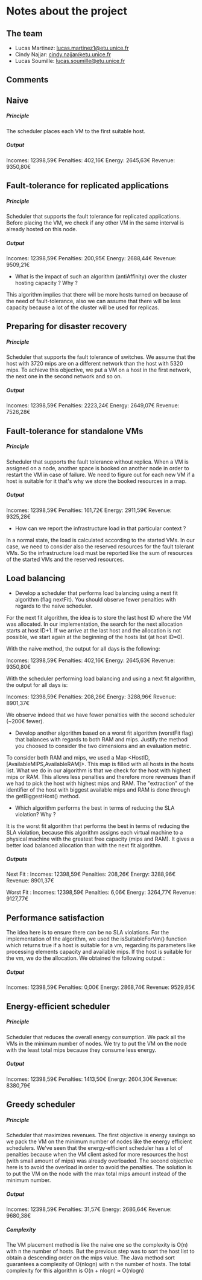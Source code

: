 # Notes about the project

## The team

- Lucas Martinez: lucas.martinez1@etu.unice.fr
- Cindy Najjar: cindy.najjar@etu.unice.fr
- Lucas Soumille: lucas.soumille@etu.unice.fr

## Comments

## Naive ##

##### Principle

The scheduler places each VM to the first suitable host.

##### Output

Incomes:    12398,59€
Penalties:  402,16€
Energy:     2645,63€
Revenue:    9350,80€

## Fault-tolerance for replicated  applications ##

##### Principle

Scheduler that supports the fault tolerance for replicated applications. Before placing the VM, we check if any other VM in the same interval is already hosted on this node.

##### Output

Incomes:    12398,59€
Penalties:  200,95€
Energy:     2688,44€
Revenue:    9509,21€

- What is the impact of such an algorithm (antiAffinity) over the cluster hosting capacity ? Why ?

This algorithm implies that there will be more hosts turned on because of the need of fault-tolerance, also we can assume that there will be less capacity because a lot of the cluster will be used for replicas.


## Preparing for disaster recovery

##### Principle

Scheduler that supports the fault tolerance of switches. We assume that the host with 3720 mips are on a different network than the host with 5320 mips. To achieve this objective, we put a VM on a host in the first network, the next one in the second network and so on. 

##### Output

Incomes:    12398,59€
Penalties:  2223,24€
Energy:     2649,07€
Revenue:    7526,28€

## Fault-tolerance for standalone VMs ##

##### Principle

Scheduler that supports the fault tolerance without replica. When a VM is assigned on a node, another space is booked on another node in order to restart the VM in case of failure. We need to figure out for each new VM if a host is suitable for it that's why we store the booked resources in a map.    


##### Output

Incomes:    12398,59€
Penalties:  161,72€
Energy:     2911,59€
Revenue:    9325,28€

- How can we report the infrastructure load in that particular context ?

In a normal state, the load is calculated according to the started VMs. In our case, we need to consider also the reserved resources for the fault tolerant VMs. So the infrastructure load must be reported like the sum of resources of the started VMs and the reserved resources.


## Load balancing ##

- Develop a scheduler that performs load balancing using a next fit algorithm (flag nextFit). You should observe fewer penalties with regards to the naive scheduler.

For the next fit algorithm, the idea is to store the last host ID where the VM was allocated. In our implementation, the search for the next allocation starts at host ID+1. If we arrive at the last host and the allocation is not possible, we start again at the beginning of the hosts list (at host ID=0).

With the naive method, the output for all days is the following:

Incomes:    12398,59€
Penalties:  402,16€
Energy:     2645,63€
Revenue:    9350,80€

With the scheduler performing load balancing and using a next fit algorithm, the output for all days is:

Incomes:    12398,59€
Penalties:  208,26€
Energy:     3288,96€
Revenue:    8901,37€

We observe indeed that we have fewer penalties with the second scheduler (~200€ fewer).

- Develop another algorithm based on a worst fit algorithm (worstFit flag) that balances with regards to both RAM and mips. Justify the method you choosed to consider the two dimensions and an evaluation metric.

To consider both RAM and mips, we used a Map <HostID,[AvailableMIPS,AvailableRAM]>. This map is filled with all hosts in the hosts list.
What we do in our algorithm is that we check for the host with highest mips or RAM. This allows less penalties and therefore more revenues than if we had to pick the host with highest mips and RAM. The "extraction" of the identifier of the host with biggest available mips and RAM is done through the getBiggestHost() method.

- Which algorithm performs the best in terms of reducing the SLA violation? Why ?

It is the worst fit algorithm that performs the best in terms of reducing the SLA violation, because this algorithm assigns each virtual machine to a physical machine with the greatest free capacity (mips and RAM).
It gives a better load balanced allocation than with the next fit algorithm.

##### Outputs

Next Fit :
Incomes:    12398,59€
Penalties:  208,26€
Energy:     3288,96€
Revenue:    8901,37€

Worst Fit :
Incomes:    12398,59€
Penalties:  6,06€
Energy:     3264,77€
Revenue:    9127,77€

## Performance satisfaction ##

The idea here is to ensure there can be no SLA violations. For the implementation of the algorithm, we used the isSuitableForVm() function which returns true if a host is suitable for a vm, regarding its parameters like processing elements capacity and available mips. If the host is suitable for the vm, we do the allocation. We obtained the following output :

##### Output

Incomes:    12398,59€
Penalties:  0,00€
Energy:     2868,74€
Revenue:    9529,85€

## Energy-efficient scheduler ##

##### Principle

Scheduler that reduces the overall energy consumption. We pack all the VMs in the minimum number of nodes. We try to put the VM on the node with the least total mips because they consume less energy. 

##### Output

Incomes:    12398,59€
Penalties:  1413,50€
Energy:     2604,30€
Revenue:    8380,79€

## Greedy scheduler ##

##### Principle

Scheduler that maximizes revenues. The first objective is energy savings so we pack the VM on the minimum number of nodes like the energy efficient schedulers. We've seen that the energy-efficient scheduler has a lot of penalties because when the VM client asked for more resources the host (with small amount of mips) was already overloaded. The second objective here is to avoid the overload in order to avoid the penalties. The solution is to put the VM on the node with the max total mips amount instead of the minimum number.   

##### Output

Incomes:    12398,59€
Penalties:  31,57€
Energy:     2686,64€
Revenue:    9680,38€

##### Complexity

The VM placement method is like the naive one so the complexity is O(n) with n the number of hosts. But the previous step was to sort the host list to obtain a descending order on the mips value. The Java method sort guarantees a complexity of O(nlogn) with n the number of hosts.
The total complexity for this algorithm is O(n + nlogn) ≈ O(nlogn)

